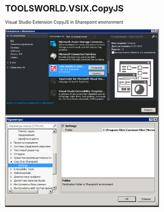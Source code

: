 # TOOLSWORLD.VSIX.CopyJS
Visual Studio Extension CopyJS in Sharepoint environment

<img src=https://github.com/doctrix2014/TOOLSWORLD.VSIX.CopyJS/blob/master/Extension.png>


<img src=https://github.com/doctrix2014/TOOLSWORLD.VSIX.CopyJS/blob/master/settings.png>

